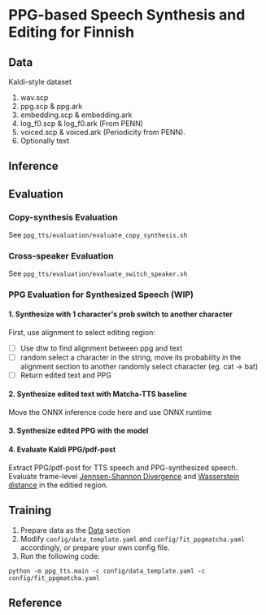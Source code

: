 # PPG-based Speech Synthesis and Editing for Finnish

## Data
Kaldi-style dataset
1. wav.scp
2. ppg.scp & ppg.ark
3. embedding.scp & embedding.ark
4. log_f0.scp & log_f0.ark (From PENN)
5. voiced.scp & voiced.ark (Periodicity from PENN).
6. Optionally text

## Inference

## Evaluation

### Copy-synthesis Evaluation
See `ppg_tts/evaluation/evaluate_copy_synthesis.sh`

### Cross-speaker Evaluation
See `ppg_tts/evaluation/evaluate_switch_speaker.sh`

### PPG Evaluation for Synthesized Speech (WIP)

#### 1. Synthesize with 1 character's prob switch to another character
First, use alignment to select editing region:
- [ ] Use dtw to find alignment between ppg and text
- [ ] random select a character in the string, move its probability in the alignment section to another randomly select character (eg. cat -> bat)
- [ ] Return edited text and PPG

#### 2. Synthesize edited text with Matcha-TTS baseline
Move the ONNX inference code here and use ONNX runtime

#### 3. Synthesize edited PPG with the model

#### 4. Evaluate Kaldi PPG/pdf-post

Extract PPG/pdf-post for TTS speech and PPG-synthesized speech.
Evaluate frame-level [Jennsen-Shannon Divergence](https://docs.scipy.org/doc/scipy/reference/generated/scipy.spatial.distance.jensenshannon.html) and [Wasserstein distance](https://docs.scipy.org/doc/scipy-1.15.2/reference/generated/scipy.stats.wasserstein_distance_nd.html) in the editied region.


## Training
1. Prepare data as the [Data]() section
2. Modify `config/data_template.yaml` and `config/fit_ppgmatcha.yaml` accordingly, or prepare your own config file.
3. Run the following code:
```
python -m ppg_tts.main -c config/data_template.yaml -c config/fit_ppgmatcha.yaml
```

## Reference
